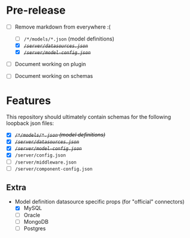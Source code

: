 # Pre-release

* [ ] Remove markdown from everywhere :(
  
  * [ ] `/*/models/*.json` (model definitions)
  * [X] ~~*`/server/datasources.json`*~~
  * [X] ~~*`/server/model-config.json`*~~
* [ ] Document working on plugin
* [ ] Document working on schemas

# Features
This repository should ultimately contain schemas for the following loopback json files:

* [X] ~~*`/*/models/*.json` (model definitions)*~~
* [X] ~~*`/server/datasources.json`*~~
* [X] ~~*`/server/model-config.json`*~~
* [x] `/server/config.json`
* [ ] `/server/middleware.json`
* [ ] `/server/component-config.json` 

## Extra
* Model definition datasource specific props (for "official" connectors)
  * [x] MySQL
  * [ ] Oracle
  * [ ] MongoDB
  * [ ] Postgres